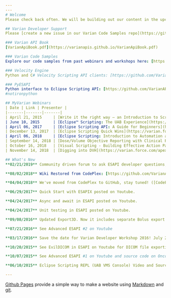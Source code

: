 ```yaml
---
---
# Welcome
Please check back often. We will be building out our content in the upcoming months. We are also building out content on [our Wiki](https://github.com/VarianAPIs/Varian-Code-Samples/wiki).

## Varian Developer Support
Please [create a new issue in our Varian Code Samples repo](https://github.com/VarianAPIs/Varian-Code-Samples/issues/new) or e-mail eclipsedeveloper@varian.com. Stay tuned for our new "live chat" gitter community.

### Varian API Book
[VarianApiBook.pdf](https://varianapis.github.io/VarianApiBook.pdf)

### Varian Code Samples
Explore our code samples from past webinars and workshops here: [https://github.com/VarianAPIs/Varian-Code-Samples](https://github.com/VarianAPIs/Varian-Code-Samples)

### Velocity Engine
Python and C# Velocity Scripting API clients: [https://github.com/VarianAPIs/VelocityEngine](https://github.com/VarianAPIs/VelocityEngine)

### PyESAPI
Python interface to Eclipse Scripting API: [https://github.com/VarianAPIs/PyESAPI](https://github.com/VarianAPIs/PyESAPI)
#notironpython

## MyVarian Webinars
| Date | Link | Presenter |
|-------|-------|-------|
| April 21, 2015     | [Write it the right way – an Introduction to Scripting](https://varian.force.com/apex/CpWebSummary?id=a0OE000000XlRbQMAV) | Wayne Keranen, Varian Medical Systems |
| June 10, 2015      | [Eclipse™ Scripting: The UAB Experience](https://varian.force.com/apex/CpWebSummary?id=a0O4400000t07HKEAY) | Rex Cardan, PhD, University of Alabama - Birmingham |
| April 06, 2017     | [Eclipse Scripting API: A Guide for Beginners](https://varian.force.com/apex/CpWebSummary?id=a0O4400000rkenrEAA) | Lane Hayes, PhD, Cone Health (Greensboro, NC) |
| December 13, 2017  | [Eclipse Scripting Quick Wins](https://varian.force.com/apex/CpWebSummary?id=a0O4400000t07HKEAY)| Matt Schmidt, Varian Medical Systems |
| April 06, 2018     | [Eclipse Scripting: Introduction to Automation and Visual Scripting](https://varian.force.com/apex/CpWebSummary?id=a0O4400000t0dKxEAI) | Wayne Keranen, Varian Medical Systems |
| September 14, 2018 | [Dose/Volume Objective Reporting with Clinical Protocols, Scripting and More...](https://varian.force.com/apex/CpWebSummary?id=a0O4400000u4m9XEAQ) | Sean Hames, Varian Medical Systems |
| October 16, 2018   | [Visual Scripting - Building Effective Action Packs](https://varian.force.com/apex/CpWebSummary?id=a0O4400000u4ntiEAA) | Matt Schmidt, Varian Medical Systems |
| November 14, 2018  | [Digging into DVH](https://varian.force.com/apex/CpWebSummary?id=a0O4400000u4tRVEAY) | Rex Cardan, PhD, University of Alabama - Birmingham |

## What's New
**02/21/2019** Community driven forum to ask ESAPI developer questions, promote open source code, and engage in discussion involving clinical scripting posted to reddit.com in the [ESAPI SubReddit](https://www.reddit.com/r/esapi/)

**08/02/2018** Wiki Restored from CodePlex: [https://github.com/VarianAPIs/Varian-Code-Samples/wiki](https://github.com/VarianAPIs/Varian-Code-Samples/wiki)

**04/04/2018** We've moved from CodePlex to GitHub, stay tuned! ([CodePlex Archive](https://archive.codeplex.com/?p=variandeveloper))

**06/29/2017** Quick Start with ESAPIX posted on Youtube.

**04/24/2017** Async and await in ESAPI posted on Youtube.

**04/24/2017** Unit testing in ESAPI posted on Youtube.

**09/08/2016** Updated Export3D. Now it includes separate Bolus export with vertex normals, for 3D printing. Thank you Nathan Smela! 

**07/21/2016** See Advanced ESAPI #2 on Youtube

**03/17/2016** Save the date for Varian Developer Workshop 2016! July 29th & 30th, Washington, D.C.

**10/20/2015** See EvilDICOM in ESAPI on Youtube for DICOM file exporting.

**10/07/2015** See Advanced ESAPI #1 on Youtube and source code on Oncopeer.com

**06/10/2015** Eclipse Scripting REPL (UAB VMS Console) Video and Source Code Posted

---
```

[Github Pages](https://pages.github.com) provide a simple way to make a
website using
[Markdown](https://daringfireball.net/projects/markdown/) and
[git](https://git-scm.com).
